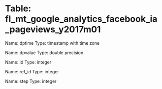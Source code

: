 Table: fl_mt_google_analytics_facebook_ia_pageviews_y2017m01
============================================================

Name: dptime
Type: timestamp with time zone

Name: dpvalue
Type: double precision

Name: id
Type: integer

Name: ref_id
Type: integer

Name: step
Type: integer


